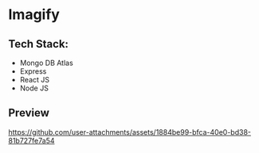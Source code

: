 # Imagify

## Tech Stack:
- Mongo DB Atlas
- Express
- React JS
- Node JS

## Preview
https://github.com/user-attachments/assets/1884be99-bfca-40e0-bd38-81b727fe7a54

